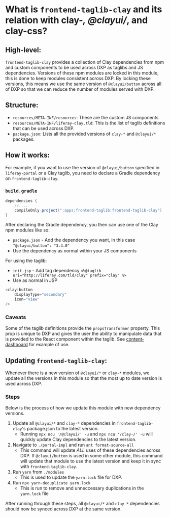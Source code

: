 # What is `frontend-taglib-clay` and its relation with clay-_, @clayui/_, and clay-css?

## High-level:

`frontend-taglib-clay` provides a collection of Clay dependencies from npm and custom components to be used across DXP as taglibs and JS dependencies. Versions of these npm modules are locked in this module, this is done to keep modules consistent across DXP. By locking these versions, this means we use the same version of `@clayui/button` across all of DXP so that we can reduce the number of modules served with DXP.

## Structure:

-   `resources/META-INF/resources`: These are the custom JS components
-   `resources/META-INF/liferay-clay.tld`: This is the list of taglib definitions that can be used across DXP.
-   `package.json`: Lists all the provided versions of `clay-*` and `@clayui/*` packages.

## How it works:

For example, if you want to use the version of `@clayui/button` specified in `liferay-portal` or a Clay taglib, you need to declare a Gradle dependency on `frontend-taglib-clay`.

### `build.gradle`

```gradle
dependencies {
	//....
	compileOnly project(":apps:frontend-taglib:frontend-taglib-clay")
}
```

After declaring the Gradle dependency, you then can use one of the Clay npm modules like so:

-   `package.json` - Add the dependency you want, in this case `"@clayui/button": "3.4.0"`
-   Use the dependency as normal within your JS components

For using the taglib:

-   `init.jsp` - Add tag dependency `<%@taglib uri="http://liferay.com/tld/clay" prefix="clay" %>`
-   Use as normal in JSP

```java
<clay:button
	displayType="secondary"
	icon="view"
/>
```

### Caveats

Some of the taglib definitions provide the `propsTransformer` property. This prop is unique to DXP and gives the user the ability to manipulate data that is provided to the React component within the taglib. See [content-dashboard](https://github.com/liferay/liferay-portal/blob/master/modules/apps/content-dashboard/content-dashboard-web/src/main/resources/META-INF/resources/view.jsp#L207) for example of use.

## Updating `frontend-taglib-clay`:

Whenever there is a new version of `@clayui/*` or `clay-*` modules, we update all the versions in this module so that the most up to date version is used across DXP.

### Steps

Below is the process of how we update this module with new dependency versions.

1. Update all `@clayui/*` and `clay-*` dependencies in `frontend-taglib-clay`'s package.json to the latest version.
    - Running `npx ncu '/@clayui/' -u` and `npx ncu '/clay-/' -u` will quickly update Clay dependencies to the latest version.
2. Navigate to `./portal-impl` and run `ant format-source-all`
    - This command will update _ALL_ uses of these dependencies across DXP. If `@clayui/button` is used in some other module, this command will update that module to use the latest version and keep it in sync with `frontend-taglib-clay`.
3. Run `yarn` from `./modules`
    - This is used to update the `yarn.lock` file for DXP.
4. Run `npx yarn-deduplicate yarn.lock`
    - This is run to remove and unneccessary duplications in the `yarn.lock` file

After running through these steps, all `@clayui/*` and `clay-*` dependencies should now be synced across DXP at the same version.
